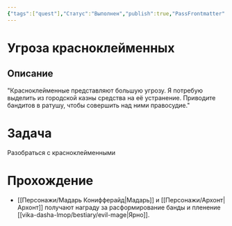 ```yaml
---
{"tags":["quest"],"Статус":"Выполнен","publish":true,"PassFrontmatter":true,"created":"2025-04-02T15:12:45.424+03:00","updated":"2025-04-02T16:03:41.964+03:00"}
---
```


# Угроза красноклeйменных
## Описание

"Красноклейменные представляют большую угрозу. Я потребую выделить из городской казны средства на её устранение. Приводите бандитов в ратушу, чтобы совершить над ними правосудие."

# Задача

Разобраться с красноклейменными
# Прохождение
- [[Персонажи/Мадарь Конифферайд\|Мадарь]] и [[Персонажи/Архонт\|Архонт]] получают награду за расформирование банды и пленение [[vika-dasha-lmop/bestiary/evil-mage\|Ярно]].

